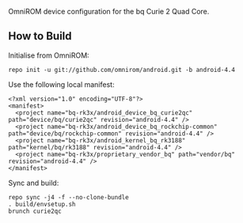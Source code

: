 OmniROM device configuration for the bq Curie 2 Quad Core.

How to Build
---------------

Initialise from OmniROM:

    repo init -u git://github.com/omnirom/android.git -b android-4.4

Use the following local manifest:

    <?xml version="1.0" encoding="UTF-8"?>
    <manifest>
      <project name="bq-rk3x/android_device_bq_curie2qc" path="device/bq/curie2qc" revision="android-4.4" />
      <project name="bq-rk3x/android_device_bq_rockchip-common" path="device/bq/rockchip-common" revision="android-4.4" />
      <project name="bq-rk3x/android_kernel_bq_rk3188" path="kernel/bq/rk3188" revision="android-4.4" />
      <project name="bq-rk3x/proprietary_vendor_bq" path="vendor/bq" revision="android-4.4" />
    </manifest>

Sync and build:

    repo sync -j4 -f --no-clone-bundle
    . build/envsetup.sh
    brunch curie2qc
